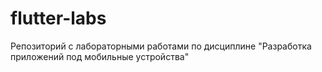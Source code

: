 # flutter-labs
 Репозиторий с лабораторными работами по дисциплине "Разработка приложений под мобильные устройства" 
